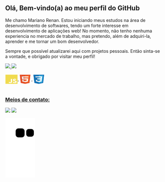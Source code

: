 ## Olá, Bem-vindo(a) ao meu perfil do GitHub
Me chamo Mariano Renan. Estou iniciando meus estudos na área de desenvolvimento de softwares, tendo um forte interesse em desenvolvimento de aplicações web! No momento, não tenho nenhuma experiencia no mercado de trabalho, mas pretendo, além de adquiri-la, aprender e me tornar um bom desenvolvedor.

Sempre que possível atualizarei aqui com projetos pessoais. Então sinta-se a vontade, e obrigado por visitar meu perfil!

 <div>
   <a href="https://github.com/mro-renan">
   <img height="180em" src="https://github-readme-stats.vercel.app/api?username=mro-renan&show_icons=true&theme=dark&include_all_commits=true&count_private=true"/>
   <img height="180em" src="https://github-readme-stats.vercel.app/api/top-langs/?username=mro-renan&layout=compact&langs_count=6&theme=dark"/>

</div>
<div style="display: inline_block"><br>
  <img align="center" alt="Js" height="30" width="40" src="https://raw.githubusercontent.com/devicons/devicon/master/icons/javascript/javascript-plain.svg">
  <img align="center" alt="HTML" height="30" width="40" src="https://raw.githubusercontent.com/devicons/devicon/master/icons/html5/html5-original.svg">
  <img align="center" alt="CSS" height="30" width="40" src="https://raw.githubusercontent.com/devicons/devicon/master/icons/css3/css3-original.svg">
</div>
 
 <br>
 
  ### Meios de contato:
 
<div> 
  <a href="https://www.instagram.com/mro_renan/" target="_blank"><img src="https://img.shields.io/badge/-Instagram-%23E4405F?style=for-the-badge&logo=instagram&logoColor=white" target="_blank"></a>
  <a href = "mailto:marianorenan.pessoal@gmail.com"><img src="https://img.shields.io/badge/-Gmail-%23333?style=for-the-badge&logo=gmail&logoColor=white" target="_blank"></a>
  
  ![Snake animation](https://github.com/mro-renan/mro-renan/blob/output/github-contribution-grid-snake.svg)

</div>
